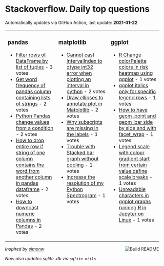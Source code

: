 # Stackoverflow. Daily top questions 

Automatically updates via GitHub Action, last update: **<!-- date starts -->2021-01-22<!-- date ends -->**


<table><tr><td valign="top" width="33%">

### pandas
<!-- pandas starts -->
* [Filter rows of DataFrame by list of tuples](https://stackoverflow.com/questions/65849246/filter-rows-of-dataframe-by-list-of-tuples) - 3 votes
* [Get word frequency of pandas column containing lists of strings](https://stackoverflow.com/questions/65844350/get-word-frequency-of-pandas-column-containing-lists-of-strings) - 2 votes
* [Python Pandas change values from a condition](https://stackoverflow.com/questions/65849706/python-pandas-change-values-from-a-condition) - 2 votes
* [How to drop entire row if string of one column contains the word from another column in pandas dataframe](https://stackoverflow.com/questions/65845680/how-to-drop-entire-row-if-string-of-one-column-contains-the-word-from-another-co) - 2 votes
* [How to downcast numeric columns in Pandas](https://stackoverflow.com/questions/65842209/how-to-downcast-numeric-columns-in-pandas) - 2 votes
<!-- pandas ends -->
</td><td valign="top" width="34%">


### matplotlib
<!-- matplotlib starts -->
* [Cannot cast IntervalIndex to dtype int32 error when plotting an interval in python](https://stackoverflow.com/questions/65849724/cannot-cast-intervalindex-to-dtype-int32-error-when-plotting-an-interval-in-pyth) - 2 votes
* [Draw ellipses to annotate plot in Matplotlib](https://stackoverflow.com/questions/65846979/draw-ellipses-to-annotate-plot-in-matplotlib) - 2 votes
* [Why subscripts are missing in the labels](https://stackoverflow.com/questions/65851663/why-subscripts-are-missing-in-the-labels) - 1 votes
* [Trouble with Stacked bar graph without pooling](https://stackoverflow.com/questions/65838370/trouble-with-stacked-bar-graph-without-pooling) - 1 votes
* [Increase the resolution of my Python Spectrogram](https://stackoverflow.com/questions/65842503/increase-the-resolution-of-my-python-spectrogram) - 1 votes
<!-- matplotlib ends -->
</td><td valign="top" width="34%">


### ggplot
<!-- ggplot2 starts -->
* [R Change colorPalette colors in risk heatmap using ggplot](https://stackoverflow.com/questions/65849678/r-change-colorpalette-colors-in-risk-heatmap-using-ggplot) - 1 votes
* [ggplot italics only for specific legend rows](https://stackoverflow.com/questions/65849477/ggplot-italics-only-for-specific-legend-rows) - 1 votes
* [How to have geom_point and geom_bar side by side and with facet_wrap](https://stackoverflow.com/questions/65845330/how-to-have-geom-point-and-geom-bar-side-by-side-and-with-facet-wrap) - 1 votes
* [Legend  scale with colour gradient start from certain value  define scale breaks](https://stackoverflow.com/questions/65844472/legend-scale-with-colour-gradient-start-from-certain-value-define-scale-brea) - 1 votes
* [Unreadable characters in ggplot graphs  running R in Jupyter on Linux](https://stackoverflow.com/questions/65843038/unreadable-characters-in-ggplot-graphs-running-r-in-jupyter-on-linux) - 1 votes
<!-- ggplot2 ends -->
</td></tr></table>

<a href="https://github.com/hp0404/hp0404/actions"><img src="https://github.com/hp0404/hp0404/workflows/Build%20README/badge.svg" align="right" alt="Build README"></a> <p>*Inspired by  [simonw](https://github.com/simonw/simonw)*</p> <p> *Now also updates sqlite .db via `sqlite-utils`* </p>
